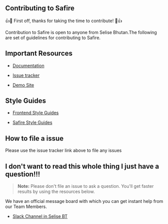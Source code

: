 ## Contributing to Safire

👍🎉 First off, thanks for taking the time to contribute! 🎉👍


Contribution to Safire is open to anyone from Selise Bhutan.The following are set of guidelines for contributing to Safire.


## Important Resources

 * [Documentation](https://docs.safire.selise.tech)

 * [Issue tracker](https://bitbucket.org/selise07/safire-framework/issues?status=new&status=open)

 * [Demo Site](https://safire.selise.tech)


## Style Guides

 * [Frontend Style Guides](https://wiki.selise.org/frontend/style-guides)

 * [Safire Style Guides](https://wiki.selise.org/frontend/style-guides/safire-style-guide)




## How to file a issue

Please use the issue tracker link above to file any issues


## I don't want to read this whole thing I just have a question!!!

> **Note:** Please don't file an issue to ask a question. You'll get faster results by using the resources below.


We have an official message board with which you can get instant help from our Team Members.


 * [Slack Channel in Selise BT](https://slack.com/app_redirect?channel=safire&team=T7RP5M1K7)
